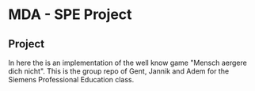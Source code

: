 # MDA - SPE Project
## Project

In here the is an implementation of the well know game "Mensch aergere dich nicht".
This is the group repo of Gent, Jannik and Adem for the Siemens Professional Education class.
